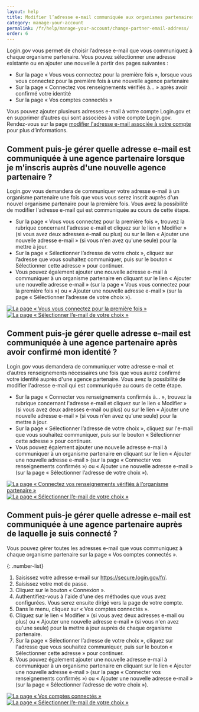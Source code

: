 ```yaml
---
layout: help
title: Modifier l’adresse e-mail communiquée aux organismes partenaires
category: manage-your-account
permalink: /fr/help/manage-your-account/change-partner-email-address/
order: 6
---
```


Login.gov vous permet de choisir l’adresse e-mail que vous communiquez à chaque organisme partenaire. Vous pouvez sélectionner une adresse existante ou en ajouter une nouvelle à partir des pages suivantes :

- Sur la page « Vous vous connectez pour la première fois », lorsque vous vous connectez pour la première fois à une nouvelle agence partenaire
- Sur la page « Connectez vos renseignements vérifiés à… » après avoir confirmé votre identité
- Sur la page « Vos comptes connectés »

Vous pouvez ajouter plusieurs adresses e-mail à votre compte Login.gov et en supprimer d’autres qui sont associées à votre compte Login.gov. Rendez-vous sur la page [modifier l'adresse e-mail associée à votre compte](/fr/help/manage-your-account/change-your-email-address/) pour plus d’informations.

## Comment puis-je gérer quelle adresse e-mail est communiquée à une agence partenaire lorsque je m'inscris auprès d'une nouvelle agence partenaire ?

Login.gov vous demandera de communiquer votre adresse e-mail à un organisme partenaire une fois que vous vous serez inscrit auprès d'un nouvel organisme partenaire pour la première fois. Vous avez la possibilité de modifier l'adresse e-mail qui est communiquée au cours de cette étape.

- Sur la page « Vous vous connectez pour la première fois », trouvez la rubrique concernant l'adresse e-mail et cliquez sur le lien « Modifier » (si vous avez deux adresses e-mail ou plus) ou sur le lien « Ajouter une nouvelle adresse e-mail » (si vous n'en avez qu'une seule) pour la mettre à jour.
- Sur la page « Sélectionner l’adresse de votre choix », cliquez sur l’adresse que vous souhaitez communiquer, puis sur le bouton « Sélectionner cette adresse » pour continuer.
- Vous pouvez également ajouter une nouvelle adresse e-mail à communiquer à un organisme partenaire en cliquant sur le lien « Ajouter une nouvelle adresse e-mail » (sur la page « Vous vous connectez pour la première fois ») ou « Ajouter une nouvelle adresse e-mail » (sur la page « Sélectionner l’adresse de votre choix »).

<div class="grid-row grid-gap">
  <div class="tablet:grid-col-6">
    <a href="{{ site.baseurl }}/assets/img/help/change-partner-email-address/connect.svg">
      <img
        alt="La page « Vous vous connectez pour la première fois »"
        src="{{ site.baseurl }}/assets/img/help/change-partner-email-address/connect.svg"
        class="shadow-2" />
    </a>
  </div>
  <div class="tablet:grid-col-6">
    <a href="{{ site.baseurl }}/assets/img/help/change-partner-email-address/select-email.svg">
      <img
        alt="La page « Sélectionner l’e-mail de votre choix »"
        src="{{ site.baseurl }}/assets/img/help/change-partner-email-address/select-email.svg"
        class="shadow-2" />
    </a>
  </div>
</div>

## Comment puis-je gérer quelle adresse e-mail est communiquée à une agence partenaire après avoir confirmé mon identité ?

Login.gov vous demandera de communiquer votre adresse e-mail et d’autres renseignements nécessaires une fois que vous aurez confirmé votre identité auprès d'une agence partenaire. Vous avez la possibilité de modifier l'adresse e-mail qui est communiquée au cours de cette étape.

- Sur la page « Connecter vos renseignements confirmés à… », trouvez la rubrique concernant l'adresse e-mail et cliquez sur le lien « Modifier » (si vous avez deux adresses e-mail ou plus) ou sur le lien « Ajouter une nouvelle adresse e-mail » (si vous n'en avez qu'une seule) pour la mettre à jour.
- Sur la page « Sélectionner l’adresse de votre choix », cliquez sur l'e-mail que vous souhaitez communiquer, puis sur le bouton « Sélectionner cette adresse » pour continuer.
- Vous pouvez également ajouter une nouvelle adresse e-mail à communiquer à un organisme partenaire en cliquant sur le lien « Ajouter une nouvelle adresse e-mail » (sur la page « Connecter vos renseignements confirmés ») ou « Ajouter une nouvelle adresse e-mail » (sur la page « Sélectionner l’adresse de votre choix »).

<div class="grid-row grid-gap">
  <div class="tablet:grid-col-6">
    <a href="{{ site.baseurl }}/assets/img/help/change-partner-email-address/connect-verified.svg">
      <img
        alt="La page « Connectez vos renseignements vérifiés à l’organisme partenaire »"
        src="{{ site.baseurl }}/assets/img/help/change-partner-email-address/connect-verified.svg"
        class="shadow-2" />
    </a>
  </div>
  <div class="tablet:grid-col-6">
    <a href="{{ site.baseurl }}/assets/img/help/change-partner-email-address/select-email.svg">
      <img
        alt="La page « Sélectionner l’e-mail de votre choix »"
        src="{{ site.baseurl }}/assets/img/help/change-partner-email-address/select-email.svg"
        class="shadow-2" />
    </a>
  </div>
</div>

## Comment puis-je gérer quelle adresse e-mail est communiquée à une agence partenaire auprès de laquelle je suis connecté ?

Vous pouvez gérer toutes les adresses e-mail que vous communiquez à chaque organisme partenaire sur la page « Vos comptes connectés ».

{: .number-list}
1. Saisissez votre adresse e-mail sur <https://secure.login.gov/fr/>.
1. Saisissez votre mot de passe.
1. Cliquez sur le bouton « Connexion ».
1. Authentifiez-vous à l'aide d'une des méthodes que vous avez configurées. Vous serez ensuite dirigé vers la page de votre compte.
1. Dans le menu, cliquez sur « Vos comptes connectés ».
1. Cliquez sur le lien « Modifier » (si vous avez deux adresses e-mail ou plus) ou « Ajouter une nouvelle adresse e-mail » (si vous n'en avez qu'une seule) pour la mettre à jour auprès de chaque organisme partenaire.
1. Sur la page « Sélectionner l’adresse de votre choix », cliquez sur l'adresse que vous souhaitez communiquer, puis sur le bouton « Sélectionner cette adresse » pour continuer.
1. Vous pouvez également ajouter une nouvelle adresse e-mail à communiquer à un organisme partenaire en cliquant sur le lien « Ajouter une nouvelle adresse e-mail » (sur la page « Connecter vos renseignements confirmés ») ou « Ajouter une nouvelle adresse e-mail » (sur la page « Sélectionner l’adresse de votre choix »).

<div class="grid-row grid-gap">
  <div class="tablet:grid-col-6">
    <a href="{{ site.baseurl }}/assets/img/help/change-partner-email-address/connected-accounts.svg">
      <img
        alt="La page « Vos comptes connectés »"
        src="{{ site.baseurl }}/assets/img/help/change-partner-email-address/connected-accounts.svg"
        class="shadow-2" />
    </a>
  </div>
  <div class="tablet:grid-col-6">
    <a href="{{ site.baseurl }}/assets/img/help/change-partner-email-address/select-email.svg">
      <img
        alt="La page « Sélectionner l’e-mail de votre choix »"
        src="{{ site.baseurl }}/assets/img/help/change-partner-email-address/select-email.svg"
        class="shadow-2" />
    </a>
  </div>
</div>
